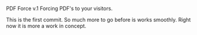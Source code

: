 PDF Force
v.1
Forcing PDF's to your visitors.

This is the first commit. So much more to go before is works smoothly.
Right now it is more a work in concept.
